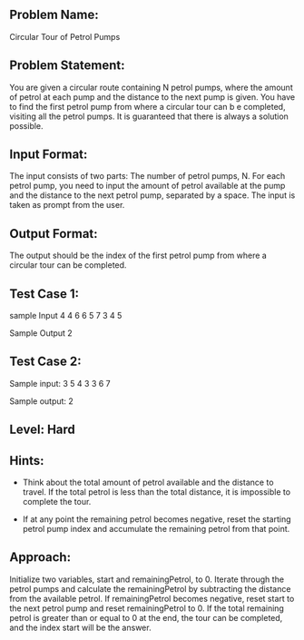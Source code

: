 ## Problem Name:
Circular Tour of Petrol Pumps

## Problem Statement:
You are given a circular route containing N petrol pumps, 
where the amount of petrol at each pump and the 
distance to the next pump is given. You have to find 
the first petrol pump from where a circular tour can b
e completed, visiting all the petrol pumps. It is guaranteed 
that there is always a solution possible.


## Input Format:
The input consists of two parts:
The number of petrol pumps, N.
For each petrol pump, you need to input the 
amount of petrol available at the pump and the 
distance to the next petrol pump, separated by 
a space. The input is taken as prompt from the user.

## Output Format:
The output should be the index of the 
first petrol pump from where a circular
 tour can be completed.

## Test Case 1:
sample Input
4
4 6
6 5
7 3
4 5

Sample Output
2

## Test Case 2:
Sample input:
3
5 4
3 3
6 7

Sample output:
2

## Level: Hard

## Hints:
- Think about the total amount of petrol available
 and the distance to travel.
If the total petrol is less than the total distance, 
it is impossible to complete the tour.

- If at any point the remaining petrol becomes 
negative, reset the starting petrol pump index 
and accumulate the remaining petrol from that 
point.


## Approach:
Initialize two variables, start and remainingPetrol, to 0.
Iterate through the petrol pumps and calculate the remainingPetrol by subtracting the 
distance from the available petrol.
If remainingPetrol becomes negative, reset start to the next petrol pump and reset 
remainingPetrol to 0.
If the total remaining petrol is greater than or equal to 0 at the end, the tour can be 
completed, and the index start will be the answer.